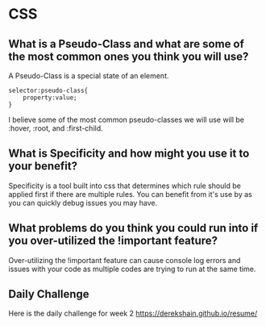 # CSS

## What is a Pseudo-Class and what are some of the most common ones you think you will use?

A Pseudo-Class is a special state of an element. 
```
selector:pseudo-class{
    property:value;
}
```

I believe some of the most common pseudo-classes we will use will be :hover, :root, and :first-child.

## What is Specificity and how might you use it to your benefit?

Specificity is a tool built into css that determines which rule should be applied first if there are multiple rules. You can benefit from it's use by as you can quickly debug issues you may have. 

## What problems do you think you could run into if you over-utilized the !important feature?

Over-utilizing the !important feature can cause console log errors and issues with your code as multiple codes are trying to run at the same time. 

## Daily Challenge

Here is the daily challenge for week 2 https://derekshain.github.io/resume/